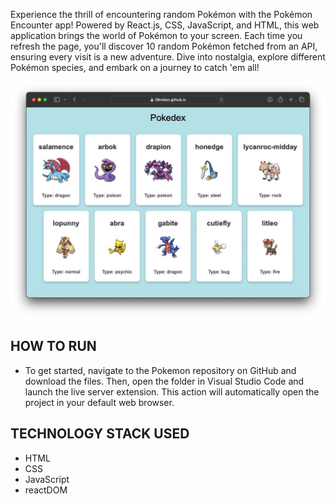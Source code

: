 Experience the thrill of encountering random Pokémon with the Pokémon Encounter app! Powered by React.js, CSS, JavaScript, and HTML, this web application brings the world of Pokémon to your screen. Each time you refresh the page, you'll discover 10 random Pokémon fetched from an API, ensuring every visit is a new adventure. Dive into nostalgia, explore different Pokémon species, and embark on a journey to catch 'em all!

![pokemon-image](./pokemon-image.png)

HOW TO RUN 
------------------------------------
* To get started, navigate to the Pokemon repository on GitHub and download the files. Then, open the folder in Visual Studio Code and launch the live server extension. This action  will automatically open the project in your default web browser.

TECHNOLOGY STACK USED
------------------------------------
* HTML
* CSS
* JavaScript
* reactDOM

